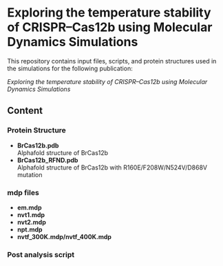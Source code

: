 # Exploring the temperature stability of CRISPR–Cas12b using Molecular Dynamics Simulations
This repository contains input files, scripts, and protein structures used in the simulations for the following publication:

*Exploring the temperature stability of CRISPR–Cas12b using Molecular Dynamics Simulations*

## Content

### Protein Structure
- **BrCas12b.pdb**  
  Alphafold structure of BrCas12b
- **BrCas12b_RFND.pdb**  
  Alphafold structure of BrCas12b with R160E/F208W/N524V/D868V mutation

### mdp files
- **em.mdp**
- **nvt1.mdp**
- **nvt2.mdp**
- **npt.mdp**
- **nvtf_300K.mdp/nvtf_400K.mdp**
### Post analysis script
